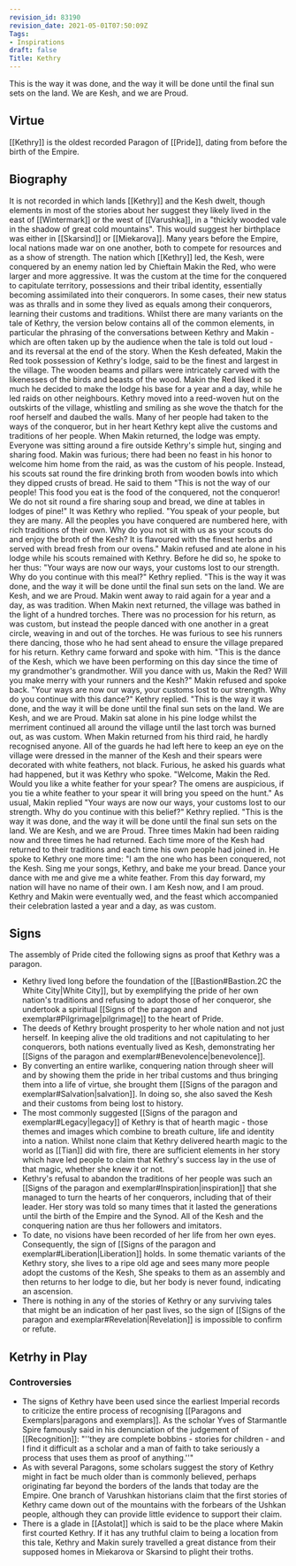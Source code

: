 ```yaml
---
revision_id: 83190
revision_date: 2021-05-01T07:50:09Z
Tags:
- Inspirations
draft: false
Title: Kethry
---
```

This is the way it was done, and the way it will be done until the final sun sets on the land. We are Kesh, and we are Proud.
## Virtue
[[Kethry]] is the oldest recorded Paragon of [[Pride]], dating from before the birth of the Empire.
## Biography
It is not recorded in which lands [[Kethry]] and the Kesh dwelt, though elements in most of the stories about her suggest they likely lived in the east of [[Wintermark]] or the west of [[Varushka]], in a "thickly wooded vale in the shadow of great cold mountains". This would suggest her birthplace was either in [[Skarsind]] or [[Miekarova]].
Many years before the Empire, local nations made war on one another, both to compete for resources and as a show of strength. The nation which [[Kethry]] led, the Kesh, were conquered by an enemy nation led by Chieftain Makin the Red, who were larger and more aggressive. It was the custom at the time for the conquered to capitulate territory, possessions and their tribal identity, essentially becoming assimilated into their conquerors. In some cases, their new status was as thralls and in some they lived as equals among their conquerors, learning their customs and traditions.
Whilst there are many variants on the tale of Kethry, the version below contains all of the common elements, in particular the phrasing of the conversations between Kethry and Makin - which are often taken up by the audience when the tale is told out loud - and its reversal at the end of the story.
When the Kesh defeated, Makin the Red took possession of Kethry's lodge, said to be the finest and largest in the village. The wooden beams and pillars were intricately carved with the likenesses of the birds and beasts of the wood. Makin the Red liked it so much he decided to make the lodge his base for a year and a day, while he led raids on other neighbours. Kethry moved into a reed-woven hut on the outskirts of the village, whistling and smiling as she wove the thatch for the roof herself and daubed the walls. Many of her people had taken to the ways of the conqueror, but in her heart Kethry kept alive the customs and traditions of her people. 
When Makin returned, the lodge was empty. Everyone was sitting around a fire outside Kethry's simple hut, singing and sharing food. Makin was furious; there had been no feast in his honor to welcome him home from the raid, as was the custom of his people. Instead, his scouts sat round the fire drinking broth from wooden bowls into which they dipped crusts of bread. He said to them "This is not the way of our people! This food you eat is the food of the conquered, not the conqueror! We do not sit round a fire sharing soup and bread, we dine at tables in lodges of pine!"
It was Kethry who replied. "You speak of your people, but they are many. All the peoples you have conquered are numbered here, with rich traditions of their own. Why do you not sit with us as your scouts do and enjoy the broth of the Kesh? It is flavoured with the finest herbs and served with bread fresh from our ovens." Makin refused and ate alone in his lodge while his scouts remained with Kethry. Before he did so, he spoke to her thus: "Your ways are now our ways, your customs lost to our strength. Why do you continue with this meal?" Kethry replied. "This is the way it was done, and the way it will be done until the final sun sets on the land. We are Kesh, and we are Proud. 
Makin went away to raid again for a year and a day, as was tradition. When Makin next returned, the village was bathed in the light of a hundred torches. There was no procession for his return, as was custom, but instead the people danced with one another in a great circle, weaving in and out of the torches. He was furious to see his runners there dancing, those who he had sent ahead to ensure the village prepared for his return.
Kethry came forward and spoke with him. "This is the dance of the Kesh, which we have been performing on this day since the time of my grandmother's grandmother. Will you dance with us, Makin the Red? Will you make merry with your runners and the Kesh?" Makin refused and spoke back. "Your ways are now our ways, your customs lost to our strength. Why do you continue with this dance?" Kethry replied. "This is the way it was done, and the way it will be done until the final sun sets on the land. We are Kesh, and we are Proud. Makin sat alone in his pine lodge whilst the merriment continued all around the village until the last torch was burned out, as was custom.
When Makin returned from his third raid, he hardly recognised anyone. All of the guards he had left here to keep an eye on the village were dressed in the manner of the Kesh and their spears were decorated with white feathers, not black. Furious, he asked his guards what had happened, but it was Kethry who spoke.
"Welcome, Makin the Red. Would you like a white feather for your spear? The omens are auspicious, if you tie a white feather to your spear it will bring you speed on the hunt." As usual, Makin replied "Your ways are now our ways, your customs lost to our strength. Why do you continue with this belief?" Kethry replied. "This is the way it was done, and the way it will be done until the final sun sets on the land. We are Kesh, and we are Proud.
Three times Makin had been raiding now and three times he had returned. Each time more of the Kesh had returned to their traditions and each time his own people had joined in. He spoke to Kethry one more time:
"I am the one who has been conquered, not the Kesh. Sing me your songs, Kethry, and bake me your bread. Dance your dance with me and give me a white feather. From this day forward, my nation will have no name of their own. I am Kesh now, and I am proud. 
Kethry and Makin were eventually wed, and the feast which accompanied their celebration lasted a year and a day, as was custom.
## Signs
The assembly of Pride cited the following signs as proof that Kethry was a paragon.
* Kethry lived long before the foundation of the [[Bastion#Bastion.2C the White City|White City]], but by  exemplifying the pride of her own nation's traditions and refusing to adopt those of her conqueror, she undertook a spiritual [[Signs of the paragon and exemplar#Pilgrimage|pilgrimage]] to the heart of Pride.
* The deeds of Kethry brought prosperity to her whole nation and not just herself. In keeping alive the old traditions and not capitulating to her conquerors, both nations eventually lived as Kesh, demonstrating her [[Signs of the paragon and exemplar#Benevolence|benevolence]]. 
* By converting an entire warlike, conquering nation through sheer will and by showing them the pride in her tribal customs and thus bringing them into a life of virtue, she brought them [[Signs of the paragon and exemplar#Salvation|salvation]]. In doing so, she also saved the Kesh and their customs from being lost to history.
* The most commonly suggested [[Signs of the paragon and exemplar#Legacy|legacy]] of Kethry is that of hearth magic - those themes and images which combine to breath culture, life and identity into a nation. Whilst none claim that Kethry delivered hearth magic to the world as [[Tian]] did with fire, there are sufficient elements in her story which have led people to claim that Kethry's success lay in the use of that magic, whether she knew it or not.
* Kethry's refusal to abandon the traditions of her people was such an [[Signs of the paragon and exemplar#Inspiration|inspiration]] that she managed to turn the hearts of her conquerors, including that of their leader. Her story was told so many times that it lasted the generations until the birth of the Empire and the Synod. All of the Kesh and the conquering nation are thus her followers and imitators.
* To date, no visions have been recorded of her life from her own eyes. Consequently, the sign of [[Signs of the paragon and exemplar#Liberation|Liberation]] holds. In some thematic variants of the Kethry story, she lives to a ripe old age and sees many more people adopt the customs of the Kesh, She speaks to them as an assembly and then returns to her lodge to die, but her body is never found, indicating an ascension.
* There is nothing in any of the stories of Kethry or any surviving tales that might be an indication of her past lives, so the sign of [[Signs of the paragon and exemplar#Revelation|Revelation]] is impossible to confirm or refute.
## Ketrhy in Play
### Controversies
* The signs of Kethry have been used since the earliest Imperial records to criticize the entire process of recognising [[Paragons and Exemplars|paragons and exemplars]]. As the scholar Yves of Starmantle Spire famously said in his denunciation of the judgement of [[Recognition]]: "''they are complete bobbins - stories for children - and I find it difficult as a scholar and a man of faith to take seriously a process that uses them as proof of anything.''"
* As with several Paragons, some scholars suggest the story of Kethry might in fact be much older than is commonly believed, perhaps originating far beyond the borders of the lands that today are the Empire. One branch of Varushkan historians claim that the first stories of Kethry came down out of the mountains with the forbears of the Ushkan people, although they can provide little evidence to support their claim.
* There is a glade in [[Astolat]] which is said to be the place where Makin first courted Kethry. If it has any truthful claim to being a location from this tale, Kethry and Makin surely travelled a great distance from their supposed homes in Miekarova or Skarsind to plight their troths.